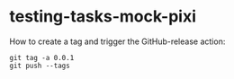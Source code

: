 # testing-tasks-mock-pixi

How to create a tag and trigger the GitHub-release action:
```
git tag -a 0.0.1
git push --tags 
```
